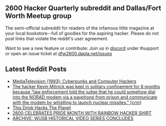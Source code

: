 ## 2600 Hacker Quarterly subreddit and Dallas/Fort Worth Meetup group
The semi-official subreddit for readers of the infamous little magazine at your local bookstore--full of goodies for the aspiring hacker. Please do not post links that violate the reddit's user agreement.

Want to see a new feature or contribute: 
Join us in [discord](https://dfw2600.dapla.net/chat) under #support or open an issue ticket at [dfw2600.dapla.net/issues](https://dfw2600.dapla.net/issues)

## Latest Reddit Posts
<!-- BLOG-POST-LIST:START -->
- [MediaTelevision (1993): Cyberpunks and Computer Hackers](https://www.reddit.com/r/2600/comments/13yda9t/mediatelevision_1993_cyberpunks_and_computer/)
- [The hacker Kevin Mitnick was kept in solitary confinement for 8 months because "law enforcement told the judge that he could somehow dial into the NORAD modem via a payphone from prison and communicate with the modem by whistling to launch nuclear missiles." [crm]](https://www.reddit.com/r/2600/comments/13y8fdj/the_hacker_kevin_mitnick_was_kept_in_solitary/)
- [This Drink Hacks The Planet](https://www.reddit.com/r/2600/comments/13xwyht/this_drink_hacks_the_planet/)
- [2600 CELEBRATES PRIDE MONTH WITH RAINBOW HACKER SHIRT](https://2600.com/content/2600-celebrates-pride-month-rainbow-hacker-shirt)
- [ARCHIVE: WUSB HISTORICAL VIDEO SERIES CONCLUDES](https://2600.com/content/archive-wusb-historical-video-series-concludes)
<!-- BLOG-POST-LIST:END -->
